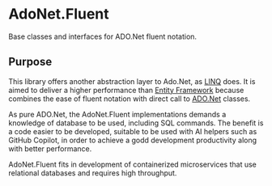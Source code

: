 # AdoNet.Fluent
Base classes and interfaces for ADO.Net fluent notation.

## Purpose
This library offers another abstraction layer to Ado.Net, as [LINQ](https://learn.microsoft.com/en-us/dotnet/standard/linq/) does. It is aimed to deliver a higher performance than [Entity Framework](https://learn.microsoft.com/en-us/ef/ef6/) because combines the ease of fluent notation with direct call to [ADO.Net](https://learn.microsoft.com/en-us/dotnet/framework/data/adonet/) classes.

As pure ADO.Net, the AdoNet.Fluent implementations demands a knowledge of database to be used, including SQL commands. The benefit is a code easier to be developed, suitable to be used with AI helpers such as GitHub Copilot, in order to achieve a godd development productivity along with better performance.

AdoNet.Fluent fits in development of containerized microservices that use relational databases and requires high throughput.